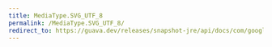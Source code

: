 ```yaml
---
title: MediaType.SVG_UTF_8
permalink: /MediaType.SVG_UTF_8/
redirect_to: https://guava.dev/releases/snapshot-jre/api/docs/com/google/common/net/MediaType.html#SVG_UTF_8
---
```

